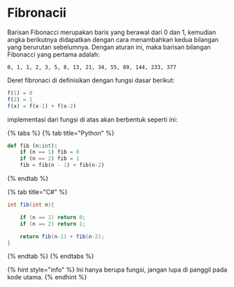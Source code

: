 # Fibronacii

Barisan Fibonacci merupakan baris yang berawal dari 0 dan 1, kemudian angka berikutnya didapatkan dengan cara menambahkan kedua bilangan yang berurutan sebelumnya. Dengan aturan ini, maka barisan bilangan Fibonacci yang pertama adalah:

```text
0, 1, 1, 2, 3, 5, 8, 13, 21, 34, 55, 89, 144, 233, 377
```

Deret fibronaci di definisikan dengan fungsi dasar berikut:

```javascript
f(1) = 0
f(2) = 1
f(x) = f(x-1) + f(x-2)
```

implementasi dari fungsi di atas akan berbentuk seperti ini:

{% tabs %}
{% tab title="Python" %}
```python
def fib (n:int): 
    if (n == 1) fib = 0
    if (n == 2) fib = 1
    fib = fib(n - 1) + fib(n-2)
```
{% endtab %}

{% tab title="C\#" %}
```csharp
int fib(int n){

    if (n == 1) return 0;
    if (n == 2) return 1;

    return fib(n-1) + fib(n-2);
}
```
{% endtab %}
{% endtabs %}

{% hint style="info" %}
Ini hanya berupa fungsi, jangan lupa di panggil pada kode utama.
{% endhint %}

